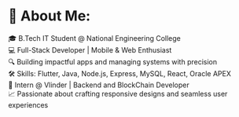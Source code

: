 # 💫 About Me:
🎓 B.Tech IT Student @ National Engineering College<br>💻 Full-Stack Developer | Mobile & Web Enthusiast<br>🔍 Building impactful apps and managing systems with precision<br>🛠 Skills: Flutter, Java, Node.js, Express, MySQL, React, Oracle APEX<br>💼 Intern @ Vlinder | Backend and BlockChain Developer<br>📈 Passionate about crafting responsive designs and seamless user experiences


